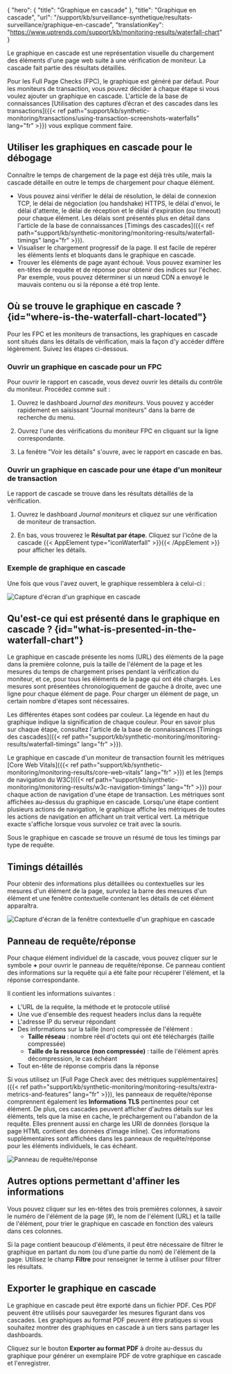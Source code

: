 {
"hero": {
"title": "Graphique en cascade"
},
"title": "Graphique en cascade",
"url": "/support/kb/surveillance-synthetique/resultats-surveillance/graphique-en-cascade",
"translationKey": "https://www.uptrends.com/support/kb/monitoring-results/waterfall-chart"
}

Le graphique en cascade est une représentation visuelle du chargement des éléments d'une page web suite à une vérification de moniteur. La cascade fait partie des résultats détaillés.

Pour les Full Page Checks (FPC), le graphique est généré par défaut. Pour les moniteurs de transaction, vous pouvez décider à chaque étape si vous voulez ajouter un graphique en cascade. L'article de la base de connaissances [Utilisation des captures d’écran et des cascades dans les transactions]({{< ref path="support/kb/synthetic-monitoring/transactions/using-transaction-screenshots-waterfalls" lang="fr" >}}) vous explique comment faire.

## Utiliser les graphiques en cascade pour le débogage

Connaître le temps de chargement de la page est déjà très utile, mais la cascade détaille en outre le temps de chargement pour chaque élément.

- Vous pouvez ainsi vérifier le délai de résolution, le délai de connexion TCP, le délai de négociation (ou handshake) HTTPS, le délai d'envoi, le délai d'attente, le délai de réception et le délai d'expiration (ou timeout) pour chaque élément. Les délais sont présentés plus en détail dans l'article de la base de connaissances [Timings des cascades]({{< ref path="support/kb/synthetic-monitoring/monitoring-results/waterfall-timings" lang="fr" >}}).
- Visualiser le chargement progressif de la page. Il est facile de repérer les éléments lents et bloquants dans le graphique en cascade.
- Trouver les éléments de page ayant échoué. Vous pouvez examiner les en-têtes de requête et de réponse pour obtenir des indices sur l'échec. Par exemple, vous pouvez déterminer si un nœud CDN a envoyé le mauvais contenu ou si la réponse a été trop lente.

## Où se trouve le graphique en cascade ? {id="where-is-the-waterfall-chart-located"}

Pour les FPC et les moniteurs de transactions, les graphiques en cascade sont situés dans les détails de vérification, mais la façon d'y accéder diffère légèrement. Suivez les étapes ci-dessous.

### Ouvrir un graphique en cascade pour un FPC

Pour ouvrir le rapport en cascade, vous devez ouvrir les détails du contrôle du moniteur. Procédez comme suit :

1. Ouvrez le dashboard *Journal des moniteurs*. Vous pouvez y accéder rapidement en saisissant "Journal moniteurs" dans la barre de recherche du menu.

2. Ouvrez l'une des vérifications du moniteur FPC en cliquant sur la ligne correspondante.

3. La fenêtre "Voir les détails" s'ouvre, avec le rapport en cascade en bas.

### Ouvrir un graphique en cascade pour une étape d'un moniteur de transaction

Le rapport de cascade se trouve dans les résultats détaillés de la vérification.

1. Ouvrez le dashboard *Journal moniteurs* et cliquez sur une vérification de moniteur de transaction.

2. En bas, vous trouverez le **Résultat par étape**. Cliquez sur l'icône de la cascade {{< AppElement type="iconWaterfall" >}}{{< /AppElement >}} pour afficher les détails.

### Exemple de graphique en cascade

Une fois que vous l'avez ouvert, le graphique ressemblera à celui-ci :

![Capture d'écran d'un graphique en cascade](/img/content/scr_waterfall_chart-overview.min.png)

## Qu'est-ce qui est présenté dans le graphique en cascade ? {id="what-is-presented-in-the-waterfall-chart"}

Le graphique en cascade présente les noms (URL) des éléments de la page dans la première colonne, puis la taille de l'élément de la page et les mesures du temps de chargement prises pendant la vérification du moniteur, et ce, pour tous les éléments de la page qui ont été chargés.
Les mesures sont présentées chronologiquement de gauche à droite, avec une ligne pour chaque élément de page.
Pour charger un élément de page, un certain nombre d'étapes sont nécessaires.

Les différentes étapes sont codées par couleur. La légende en haut du graphique indique la signification de chaque couleur.
Pour en savoir plus sur chaque étape, consultez l'article de la base de connaissances [Timings des cascades]({{< ref path="support/kb/synthetic-monitoring/monitoring-results/waterfall-timings" lang="fr" >}}).

Le graphique en cascade d'un moniteur de transaction fournit les métriques [Core Web Vitals]({{< ref path="support/kb/synthetic-monitoring/monitoring-results/core-web-vitals" lang="fr" >}}) et les [temps de navigation du W3C]({{< ref path="support/kb/synthetic-monitoring/monitoring-results/w3c-navigation-timings" lang="fr" >}}) pour chaque action de navigation d'une étape de transaction. Les métriques sont affichées au-dessus du graphique en cascade. Lorsqu'une étape contient plusieurs actions de navigation, le graphique affiche les métriques de toutes les actions de navigation en affichant un trait vertical vert. La métrique exacte s'affiche lorsque vous survolez ce trait avec la souris.

Sous le graphique en cascade se trouve un résumé de tous les timings par type de requête.

## Timings détaillés

Pour obtenir des informations plus détaillées ou contextuelles sur les mesures d'un élément de la page, survolez la barre des mesures d'un élément et une fenêtre contextuelle contenant les détails de cet élément apparaîtra.

![Capture d'écran de la fenêtre contextuelle d'un graphique en cascade](/img/content/scr_waterfall_chart-popup-detail.min.png)


## Panneau de requête/réponse

Pour chaque élément individuel de la cascade, vous pouvez cliquer sur le symbole **+** pour ouvrir le panneau de requête/réponse. Ce panneau contient des informations sur la requête qui a été faite pour récupérer l'élément, et la réponse correspondante.

Il contient les informations suivantes :
- L'URL de la requête, la méthode et le protocole utilisé
- Une vue d'ensemble des request headers inclus dans la requête
- L'adresse IP du serveur répondant
- Des informations sur la taille (non) compressée de l'élément :
   - **Taille réseau** : nombre réel d'octets qui ont été téléchargés (taille compressée)
   - **Taille de la ressource (non compressée)** : taille de l'élément après décompression, le cas échéant
- Tout en-tête de réponse compris dans la réponse

Si vous utilisez un [Full Page Check avec des métriques supplémentaires]({{< ref path="support/kb/synthetic-monitoring/monitoring-results/extra-metrics-and-features" lang="fr" >}}), les panneaux de requête/réponse comprennent également les **Informations TLS** pertinentes pour cet élément. De plus, ces cascades peuvent afficher d'autres détails sur les éléments, tels que la mise en cache, le préchargement ou l'abandon de la requête. Elles prennent aussi en charge les URI de données (lorsque la page HTML contient des données d'image inline). Ces informations supplémentaires sont affichées dans les panneaux de requête/réponse pour les éléments individuels, le cas échéant.

![Panneau de requête/réponse](/img/content/scr-fpc-waterfall-requestresponse-panel.min.png)

## Autres options permettant d'affiner les informations

Vous pouvez cliquer sur les en-têtes des trois premières colonnes, à savoir le numéro de l'élément de la page (#), le nom de l'élément (URL) et la taille de l'élément, pour trier le graphique en cascade en fonction des valeurs dans ces colonnes.

Si la page contient beaucoup d'éléments, il peut être nécessaire de filtrer le graphique en partant du nom (ou d'une partie du nom) de l'élément de la page. Utilisez le champ **Filtre** pour renseigner le terme à utiliser pour filtrer les résultats.

## Exporter le graphique en cascade

Le graphique en cascade peut être exporté dans un fichier PDF. Ces PDF peuvent être utilisés pour sauvegarder les mesures figurant dans vos cascades. Les graphiques au format PDF peuvent être pratiques si vous souhaitez montrer des graphiques en cascade à un tiers sans partager les dashboards.

Cliquez sur le bouton **Exporter au format PDF** à droite au-dessus du graphique pour générer un exemplaire PDF de votre graphique en cascade et l'enregistrer.
